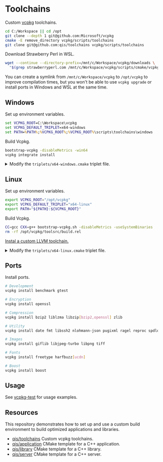 # Toolchains
Custom [vcpkg](https://github.com/Microsoft/vcpkg) toolchains.

```sh
cd C:/Workspace || cd /opt
git clone --depth 1 git@github.com:Microsoft/vcpkg
cmake -E remove_directory vcpkg/scripts/toolchains
git clone git@github.com:qis/toolchains vcpkg/scripts/toolchains
```

Download Strawberry Perl in WSL.

```sh
wget --continue --directory-prefix=/mnt/c/Workspace/vcpkg/downloads \
  "$(grep strawberryperl.com /mnt/c/Workspace/vcpkg/scripts/cmake/vcpkg_find_acquire_program.cmake | cut -d\" -f2)"
```

You can create a symlink from `/mnt/c/Workspace/vcpkg` to `/opt/vcpkg` to improve compilation times, but you
won't be able to use `vcpkg upgrade` or install ports in Windows and WSL at the same time.

## Windows
Set up environment variables.

```cmd
set VCPKG_ROOT=C:\Workspace\vcpkg
set VCPKG_DEFAULT_TRIPLET=x64-windows
set PATH=%PATH%;%VCPKG_ROOT%;%VCPKG_ROOT%\scripts\toolchains\windows
```

Build Vcpkg.

```cmd
bootstrap-vcpkg -disableMetrics -win64
vcpkg integrate install
```

<details>
<summary>Modify the <code>triplets/x64-windows.cmake</code> triplet file.</summary>

Example for targeting CPUs with AVX2 support and disabling exceptions and RTTI.

```cmake
set(VCPKG_TARGET_ARCHITECTURE x64)
set(VCPKG_CRT_LINKAGE dynamic)
set(VCPKG_LIBRARY_LINKAGE static)

set(VCPKG_C_FLAGS "/arch:AVX2 /favor:INTEL64")
set(VCPKG_CXX_FLAGS "/arch:AVX2 /favor:INTEL64 /EHs-c- /GR- /D_HAS_EXCEPTIONS=0")

if(PORT STREQUAL "ragel")
  set(VCPKG_CXX_FLAGS "/arch:AVX2 /favor:INTEL64")
endif()

if(PORT STREQUAL "fmt")
  set(VCPKG_CXX_FLAGS "${VCPKG_CXX_FLAGS} /DFMT_EXCEPTIONS=0")
endif()

if(PORT STREQUAL "harfbuzz")
  set(VCPKG_CXX_FLAGS "${VCPKG_CXX_FLAGS} /DHB_NO_MT=1")
endif()

if(PORT STREQUAL "pugixml")
  set(VCPKG_CXX_FLAGS "${VCPKG_CXX_FLAGS} /DPUGIXML_NO_EXCEPTIONS=1")
endif()

if(PORT STREQUAL "tbb")
  set(VCPKG_CXX_FLAGS "${VCPKG_CXX_FLAGS} /DTBB_USE_EXCEPTIONS=0")
endif()
```

</details>

## Linux
Set up environment variables.

```sh
export VCPKG_ROOT="/opt/vcpkg"
export VCPKG_DEFAULT_TRIPLET="x64-linux"
export PATH="${PATH}:${VCPKG_ROOT}"
```

Build Vcpkg.

```sh
CC=gcc CXX=g++ bootstrap-vcpkg.sh -disableMetrics -useSystemBinaries
rm -rf /opt/vcpkg/toolsrc/build.rel
```

[Instal a custom LLVM toolchain.](linux/llvm.md)

<details>
<summary>Modify the <code>triplets/x64-linux.cmake</code> triplet file.</summary>

Example for targeting CPUs with AVX2 support and disabling exceptions and RTTI.

```cmake
set(VCPKG_CMAKE_SYSTEM_NAME Linux)
set(VCPKG_TARGET_ARCHITECTURE x64)
set(VCPKG_CRT_LINKAGE dynamic)
set(VCPKG_LIBRARY_LINKAGE static)

set(VCPKG_C_FLAGS "-mavx2")
set(VCPKG_CXX_FLAGS "-mavx2 -fno-exceptions -fno-rtti")

if(PORT STREQUAL "ragel")
  set(VCPKG_CXX_FLAGS "-mavx2")
endif()

if(PORT STREQUAL "fmt")
  set(VCPKG_CXX_FLAGS "${VCPKG_CXX_FLAGS} -DFMT_EXCEPTIONS=0")
endif()

if(PORT STREQUAL "harfbuzz")
  set(VCPKG_CXX_FLAGS "${VCPKG_CXX_FLAGS} -DHB_NO_MT=1")
endif()

if(PORT STREQUAL "pugixml")
  set(VCPKG_CXX_FLAGS "${VCPKG_CXX_FLAGS} -DPUGIXML_NO_EXCEPTIONS=1")
endif()

if(PORT STREQUAL "tbb")
  set(VCPKG_CXX_FLAGS "${VCPKG_CXX_FLAGS} -DTBB_USE_EXCEPTIONS=0")
endif()
```

</details>

## Ports
Install ports.

```sh
# Development
vcpkg install benchmark gtest

# Encryption
vcpkg install openssl

# Compression
vcpkg install bzip2 liblzma libzip[bzip2,openssl] zlib

# Utility
vcpkg install date fmt libssh2 nlohmann-json pugixml ragel reproc spdlog tbb utf8proc

# Images
vcpkg install giflib libjpeg-turbo libpng tiff

# Fonts
vcpkg install freetype harfbuzz[ucdn]

# Boost
vcpkg install boost
```

<!--
### Windows
```cmd
git clone git@github.com:xnetsystems/backward vcpkg/ports/backward && ^
git clone git@github.com:xnetsystems/bcrypt vcpkg/ports/bcrypt && ^
git clone git@github.com:xnetsystems/compat vcpkg/ports/compat && ^
git clone git@github.com:xnetsystems/ice vcpkg/ports/ice && ^
git clone git@github.com:xnetsystems/pdf vcpkg/ports/pdf && ^
git clone git@github.com:xnetsystems/sql vcpkg/ports/sql && ^
git clone git:libraries/http vcpkg/ports/http

vcpkg install benchmark gtest ^
  openssl bzip2 liblzma libzip[bzip2,openssl] zlib ^
  date fmt libssh2 nlohmann-json pugixml ragel reproc spdlog tbb utf8proc ^
  giflib libjpeg-turbo libpng tiff ^
  freetype harfbuzz[ucdn] ^
  bcrypt compat ice pdf sql http ^
  boost
```

### Linux
```sh
git clone git@github.com:xnetsystems/backward vcpkg/ports/backward && \
git clone git@github.com:xnetsystems/bcrypt vcpkg/ports/bcrypt && \
git clone git@github.com:xnetsystems/compat vcpkg/ports/compat && \
git clone git@github.com:xnetsystems/ice vcpkg/ports/ice && \
git clone git@github.com:xnetsystems/pdf vcpkg/ports/pdf && \
git clone git@github.com:xnetsystems/sql vcpkg/ports/sql && \
git clone git:libraries/http vcpkg/ports/http

vcpkg install benchmark gtest \
  openssl bzip2 liblzma libzip[bzip2,openssl] zlib \
  date fmt libssh2 nlohmann-json pugixml ragel reproc spdlog utf8proc \
  giflib libjpeg-turbo libpng tiff \
  freetype harfbuzz[ucdn] \
  backward bcrypt compat ice pdf sql http \
  boost
```
-->

## Usage
See [vcpkg-test](https://github.com/qis/vcpkg-test) for usage examples.

## Resources
This repository demonstrates how to set up and use a custom build environment to build
optimized applications and libraries.

* [qis/toolchains](https://github.com/qis/toolchains) Custom vcpkg toolchains.
* [qis/application](https://github.com/qis/application) CMake template for a C++ application.
* [qis/library](https://github.com/qis/library) CMake template for a C++ library.
* [qis/server](https://github.com/qis/server) CMake template for a C++ server.
